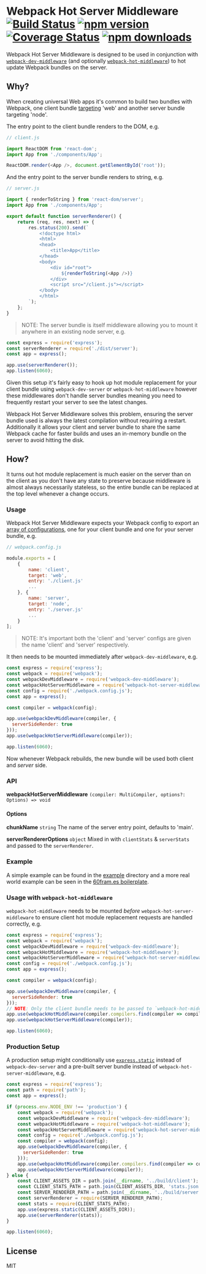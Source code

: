 # Webpack Hot Server Middleware [![Build Status](https://travis-ci.org/60frames/webpack-hot-server-middleware.svg?branch=master)](https://travis-ci.org/60frames/webpack-hot-server-middleware) [![npm version](https://badge.fury.io/js/webpack-hot-server-middleware.svg)](https://www.npmjs.com/package/webpack-hot-server-middleware) [![Coverage Status](https://coveralls.io/repos/github/60frames/webpack-hot-server-middleware/badge.svg?branch=master)](https://coveralls.io/github/60frames/webpack-hot-server-middleware?branch=master) [![npm downloads](https://img.shields.io/npm/dm/webpack-hot-server-middleware.svg)](https://www.npmjs.com/package/webpack-hot-server-middleware)

Webpack Hot Server Middleware is designed to be used in conjunction with [`webpack-dev-middleware`](https://github.com/webpack/webpack-dev-middleware/) (and optionally [`webpack-hot-middleware`](https://github.com/glenjamin/webpack-hot-middleware/)) to hot update Webpack bundles on the server.

## Why?

When creating universal Web apps it's common to build two bundles with Webpack, one client bundle [targeting](https://webpack.github.io/docs/configuration.html#target) 'web' and another server bundle targeting 'node'.

The entry point to the client bundle renders to the DOM, e.g.

```js
// client.js

import ReactDOM from 'react-dom';
import App from './components/App';

ReactDOM.render(<App />, document.getElementById('root'));
```

And the entry point to the server bundle renders to string, e.g.

```js
// server.js

import { renderToString } from 'react-dom/server';
import App from './components/App';

export default function serverRenderer() {
    return (req, res, next) => {
        res.status(200).send(`
            <!doctype html>
            <html>
            <head>
                <title>App</title>
            </head>
            <body>
                <div id="root">
                    ${renderToString(<App />)}
                </div>
                <script src="/client.js"></script>
            </body>
            </html>
        `);
    };
}
```

> NOTE: The server bundle is itself middleware allowing you to mount it anywhere in an existing node server, e.g.

```js
const express = require('express');
const serverRenderer = require('./dist/server');
const app = express();

app.use(serverRenderer());
app.listen(6060);
```

Given this setup it's fairly easy to hook up hot module replacement for your client bundle using `webpack-dev-server` or `webpack-hot-middleware` however these middlewares don't handle server bundles meaning you need to frequently restart your server to see the latest changes.

Webpack Hot Server Middleware solves this problem, ensuring the server bundle used is always the latest compilation without requiring a restart. Additionally it allows your client and server bundle to share the same Webpack cache for faster builds and uses an in-memory bundle on the server to avoid hitting the disk.

## How?

It turns out hot module replacement is much easier on the server than on the client as you don't have any state to preserve because middleware is almost always necessarily stateless, so the entire bundle can be replaced at the top level whenever a change occurs.

### Usage

Webpack Hot Server Middleware expects your Webpack config to export an [array of configurations](http://webpack.github.io/docs/configuration.html#multiple-configurations), one for your client bundle and one for your server bundle, e.g.

```js
// webpack.config.js

module.exports = [
    {
        name: 'client',
        target: 'web',
        entry: './client.js'
        ...
    }, {
        name: 'server',
        target: 'node',
        entry: './server.js'
        ...
    }
];
```

> NOTE: It's important both the 'client' and 'server' configs are given the name 'client' and 'server' respectively.

It then needs to be mounted immediately after `webpack-dev-middleware`, e.g.

```js
const express = require('express');
const webpack = require('webpack');
const webpackDevMiddleware = require('webpack-dev-middleware');
const webpackHotServerMiddleware = require('webpack-hot-server-middleware');
const config = require('./webpack.config.js');
const app = express();

const compiler = webpack(config);

app.use(webpackDevMiddleware(compiler, {
  serverSideRender: true
}));
app.use(webpackHotServerMiddleware(compiler));

app.listen(6060);
```

Now whenever Webpack rebuilds, the new bundle will be used both client and *server* side.

### API

**webpackHotServerMiddleware** `(compiler: MultiCompiler, options?: Options) => void`

#### Options

**chunkName** `string`
The name of the server entry point, defaults to 'main'.

**serverRendererOptions** `object`
Mixed in with `clientStats` & `serverStats` and passed to the `serverRenderer`.

### Example

A simple example can be found in the [example](example) directory and a more real world example can be seen in the [60fram.es boilerplate](https://github.com/60frames/react-boilerplate).

### Usage with `webpack-hot-middleware`

`webpack-hot-middleware` needs to be mounted *before* `webpack-hot-server-middleware` to ensure client hot module replacement requests are handled correctly, e.g.

```js
const express = require('express');
const webpack = require('webpack');
const webpackDevMiddleware = require('webpack-dev-middleware');
const webpackHotMiddleware = require('webpack-hot-middleware');
const webpackHotServerMiddleware = require('webpack-hot-server-middleware');
const config = require('./webpack.config.js');
const app = express();

const compiler = webpack(config);

app.use(webpackDevMiddleware(compiler, {
  serverSideRender: true
}));
// NOTE: Only the client bundle needs to be passed to `webpack-hot-middleware`.
app.use(webpackHotMiddleware(compiler.compilers.find(compiler => compiler.name === 'client')));
app.use(webpackHotServerMiddleware(compiler));

app.listen(6060);
```

### Production Setup

A production setup might conditionally use [`express.static`](https://expressjs.com/en/starter/static-files.html) instead of `webpack-dev-server` and a pre-built server bundle instead of `webpack-hot-server-middleware`, e.g.

```js
const express = require('express');
const path = require('path');
const app = express();

if (process.env.NODE_ENV !== 'production') {
    const webpack = require('webpack');
    const webpackDevMiddleware = require('webpack-dev-middleware');
    const webpackHotMiddleware = require('webpack-hot-middleware');
    const webpackHotServerMiddleware = require('webpack-hot-server-middleware');
    const config = require('./webpack.config.js');
    const compiler = webpack(config);
    app.use(webpackDevMiddleware(compiler, {
      serverSideRender: true
    }));
    app.use(webpackHotMiddleware(compiler.compilers.find(compiler => compiler.name === 'client')));
    app.use(webpackHotServerMiddleware(compiler));
} else {
    const CLIENT_ASSETS_DIR = path.join(__dirname, '../build/client');
    const CLIENT_STATS_PATH = path.join(CLIENT_ASSETS_DIR, 'stats.json');
    const SERVER_RENDERER_PATH = path.join(__dirname, '../build/server.js');
    const serverRenderer = require(SERVER_RENDERER_PATH);
    const stats = require(CLIENT_STATS_PATH);
    app.use(express.static(CLIENT_ASSETS_DIR));
    app.use(serverRenderer(stats));
}

app.listen(6060);
```

## License

MIT
